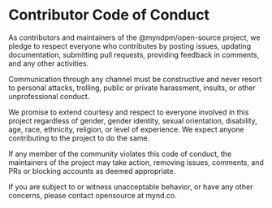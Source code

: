 # Contributor Code of Conduct

As contributors and maintainers of the @myndpm/open-source project, we pledge to respect everyone who contributes by posting issues, updating documentation, submitting pull requests, providing feedback in comments, and any other activities.

Communication through any channel must be constructive and never resort to personal attacks, trolling, public or private harassment, insults, or other unprofessional conduct.

We promise to extend courtesy and respect to everyone involved in this project regardless of gender, gender identity, sexual orientation, disability, age, race, ethnicity, religion, or level of experience. We expect anyone contributing to the project to do the same.

If any member of the community violates this code of conduct, the maintainers of the project may take action, removing issues, comments, and PRs or blocking accounts as deemed appropriate.

If you are subject to or witness unacceptable behavior, or have any other concerns, please contact opensource at mynd.co.
